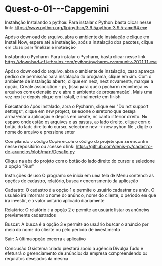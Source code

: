 # Quest-o-01---Capgemini
Instalação
Instalando o python: Para instalar o Python, basta clicar nesse link: https://www.python.org/ftp/python/3.9.5/python-3.9.5-amd64.exe

Após o download do arquivo, abra o ambiente de instalação e clique em Install Now, espere até a instalação, após a instalação dos pacotes, clique em close para finalizar a instalação

Instalando o Pycharm: Para instalar o Pycharm, basta clicar nesse link: https://download-cf.jetbrains.com/python/pycharm-community-2021.1.1.exe

Após o download do arquivo, abra o ambiente de instalação, caso apareça pedido de permissão para instalação do programa, clique em sim. Com o ambiente de instalação aberto, clique em next, next novamente, marque a opção, Create association - py, (isso para que o pycharm reconheça os arquivos com extensão py e abra o ambiente de programação). Mais uma vez next e depois clique em Install, e finalmente em finish

Executando
Após instalado, abra o Pycharm, clique em "Do not support settings", clique em new project, selecione o diretório que deseja armazenar a aplicação e depois em create, no canto inferior direito. No espaço onde estão os arquivos e as pastas, ao lado direito, clique com o botão do lado direito do cursor, selecione new -> new pyhon file , digite o nome do arquivo e pressione enter

Compilando o código
Copie e cole o código do projeto que se encontra nesse repositório ou acesse o link: https://github.com/denis-py/cadastro-de-anuncios/blob/main/Desafio.py

Clique na aba do projeto com o botão do lado direito do cursor e selecione a opção "Run"

Instruções de uso
O programa se inicia em uma tela de Menu contendo as opções de cadastro, relatório, busca e encerramento da aplicação

Cadastro: O cadastro é a opção 1 e permite o usuário cadastrar os anún. O usuário irá informar o nome do anúncio, nome do cliente, o período em que irá investir, e o valor unitário aplicado diariamente

Relatório: O relatório é a opção 2 e permite ao usuário listar os anúncios previamente cadastrados

Buscar: A busca é a opção 3 e permite ao usuário buscar o anúncio por meio do nome do cliente ou pelo período de investimento

Sair: A última opção encerra a aplicativo

Conclusão
O sistema criado prestará apoio a agência Divulga Tudo e efetuará o gerenciamento de anúncios da empresa compreendendo os requisitos desejados da mesma
